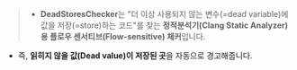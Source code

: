 
> - **DeadStoresChecker**는 "더 이상 사용되지 않는 변수(=dead variable)에 값을 저장(=store)하는 코드"를 찾는 **정적분석기(Clang Static Analyzer)용 플로우 센서티브(Flow-sensitive) 체커**입니다.
    
- 즉, **읽히지 않을 값(Dead value)이 저장된 곳**을 자동으로 경고해줍니다.

